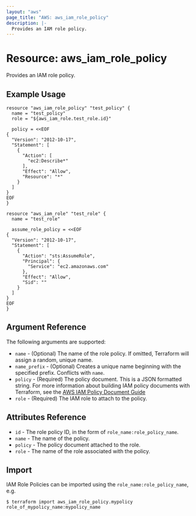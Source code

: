 ```yaml
---
layout: "aws"
page_title: "AWS: aws_iam_role_policy"
description: |-
  Provides an IAM role policy.
---
```


# Resource: aws_iam_role_policy

Provides an IAM role policy.

## Example Usage

```hcl
resource "aws_iam_role_policy" "test_policy" {
  name = "test_policy"
  role = "${aws_iam_role.test_role.id}"

  policy = <<EOF
{
  "Version": "2012-10-17",
  "Statement": [
    {
      "Action": [
        "ec2:Describe*"
      ],
      "Effect": "Allow",
      "Resource": "*"
    }
  ]
}
EOF
}

resource "aws_iam_role" "test_role" {
  name = "test_role"

  assume_role_policy = <<EOF
{
  "Version": "2012-10-17",
  "Statement": [
    {
      "Action": "sts:AssumeRole",
      "Principal": {
        "Service": "ec2.amazonaws.com"
      },
      "Effect": "Allow",
      "Sid": ""
    }
  ]
}
EOF
}
```

## Argument Reference

The following arguments are supported:

* `name` - (Optional) The name of the role policy. If omitted, Terraform will
assign a random, unique name.
* `name_prefix` - (Optional) Creates a unique name beginning with the specified
  prefix. Conflicts with `name`.
* `policy` - (Required) The policy document. This is a JSON formatted string. For more information about building IAM policy documents with Terraform, see the [AWS IAM Policy Document Guide](/docs/providers/aws/guides/iam-policy-documents.html)
* `role` - (Required) The IAM role to attach to the policy.

## Attributes Reference

* `id` - The role policy ID, in the form of `role_name:role_policy_name`.
* `name` - The name of the policy.
* `policy` - The policy document attached to the role.
* `role` - The name of the role associated with the policy.

## Import

IAM Role Policies can be imported using the `role_name:role_policy_name`, e.g.

```
$ terraform import aws_iam_role_policy.mypolicy role_of_mypolicy_name:mypolicy_name
```
